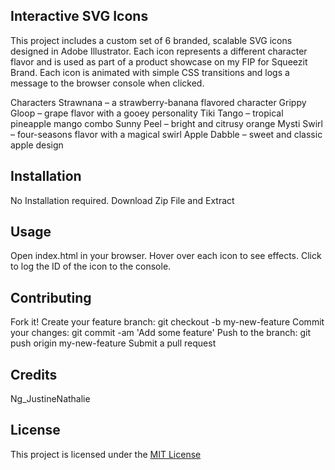 ## Interactive SVG Icons
This project includes a custom set of 6 branded, scalable SVG icons designed in Adobe Illustrator. Each icon represents a different character flavor and is used as part of a product showcase on my FIP for Squeezit Brand. Each icon is animated with simple CSS transitions and logs a message to the browser console when clicked.

Characters 
Strawnana – a strawberry-banana flavored character
Grippy Gloop – grape flavor with a gooey personality
Tiki Tango – tropical pineapple mango combo
Sunny Peel – bright and citrusy orange
Mysti Swirl – four-seasons flavor with a magical swirl
Apple Dabble – sweet and classic apple design


## Installation
No Installation required. 
Download Zip File and Extract

## Usage
Open index.html in your browser.
Hover over each icon to see effects. 
Click to log the ID of the icon to the console.


## Contributing
Fork it!
Create your feature branch: git checkout -b my-new-feature
Commit your changes: git commit -am 'Add some feature'
Push to the branch: git push origin my-new-feature
Submit a pull request 

## Credits
Ng_JustineNathalie

## License
This project is licensed under the [MIT License](LICENSE)
